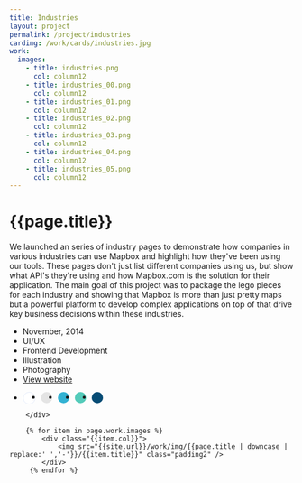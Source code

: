 ```yaml
---
title: Industries
layout: project
permalink: /project/industries
cardimg: /work/cards/industries.jpg
work:
  images:
    - title: industries.png
      col: column12
    - title: industries_00.png
      col: column12
    - title: industries_01.png
      col: column12
    - title: industries_02.png
      col: column12
    - title: industries_03.png
      col: column12
    - title: industries_04.png
      col: column12
    - title: industries_05.png
      col: column12
---
```



<div class="limiter margin-top8 clearfix padding2 margin-bottom4">
	<div id='intro' class='margin2r column7'>
		<h1 class="brandon">{{page.title}}</h1>
		<p class=" padding2y">
		 We launched an series of industry pages to demonstrate how companies in various industries can use Mapbox and highlight how they've been using our tools. These pages don't just list different companies using us, but show what API's they're using and how Mapbox.com is the solution for their application. The main goal of this project was to package the lego pieces for each industry and showing that Mapbox is more than just pretty maps but a powerful platform to develop complex applications on top of that drive key business decisions within these industries.
		</p>
	</div>
	<div class="column3 clearfix facts">
		<ul class="facts">
			<li><i class='fa fa-fw fa-calendar'></i>November, 2014</li>
			<li><i class='fa fa-fw fa-circle'></i>UI/UX</li>
			<li><i class='fa fa-fw fa-code'></i>Frontend Development</li>
			<li><i class='fa fa-fw fa-paint-brush'></i>Illustration</li>
			<li><i class='fa fa-fw fa-camera'></i>Photography</li>
			<li><i class='fa fa-fw fa-trophy'></i><a href='http://www.mapbox.com/industries/realestate'>View website</a></li>
		</ul>
		<ul class="colors column12 padding2y">
				<li class="color1"></li>
				<li class="color2"></li>
				<li class="color3"></li>
				<li class="color4"></li>
				<li class="color5"></li>
			</ul>
		
		</div>
</div>

<div class="work limiter clearfix">
	
	    {% for item in page.work.images %}
		    <div class="{{item.col}}">
				<img src="{{site.url}}/work/img/{{page.title | downcase | replace:' ','-'}}/{{item.title}}" class="padding2" />
			</div>
         {% endfor %}

</div>



<style>
.post-header {
  width: 100%;
  height:550px;
  background: url(../../work/header/industries.jpg) center top no-repeat;
  background-color: #1f2847;
  background-size: cover;
}

div ul.colors {
	width: 100%;
	height: 20px;
	border-radius:50%; 
}

div ul.colors li {
	width: 20px;
	height: 20px;
	margin-right: 10px;
	float: left;
	border-radius: 50%;
}


.color1 {background-color: white; border: 1px solid #e4ebfa;}
.color2 {background-color: #e4e4e4; }
.color3 {background-color: #33b2d3; }
.color4 {background-color: #54cbba; }
.color5 {background-color: #074c75; }


@media only screen and (max-width:640px) {
	.post-header {
		height: 300px;
	}
	.nav-roundslide {
		top: 170px;
	}
	.nav-roundslide a { margin: 0 10px;}
}
</style>

